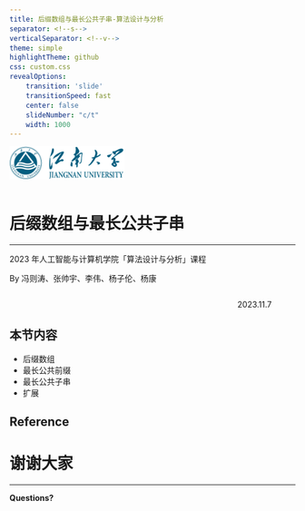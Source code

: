 ```yaml
---
title: 后缀数组与最长公共子串-算法设计与分析
separator: <!--s-->
verticalSeparator: <!--v-->
theme: simple
highlightTheme: github
css: custom.css
revealOptions:
    transition: 'slide'
    transitionSpeed: fast
    center: false
    slideNumber: "c/t"
    width: 1000
---
```


<div class="middle center">
<div style="width: 100%">

<img src="images/jiangnan_logo.png" style="margin-bottom: 1em" width="40%">

# 后缀数组与最长公共子串

<hr/>

2023 年人工智能与计算机学院「算法设计与分析」课程

By 冯则涛、张帅宇、李伟、杨子伦、杨康

<!-- ←/→ Space Home End 翻页 -->


<div style="text-align: right; margin-top: 2em;">
<p>2023.11.7&emsp;&emsp;&emsp;</p>
</div>

</div>
</div>

<!--v-->

## 本节内容

- 后缀数组
- 最长公共前缀
- 最长公共子串
- 扩展

<!--s-->

<div class="middle center">
<div style="width: 100%">

## Reference



</div>
</div>

<!--s-->

<div class="middle center">
<div style="width: 100%">

# 谢谢大家

<hr/>

**Questions?**

</div>
</div>